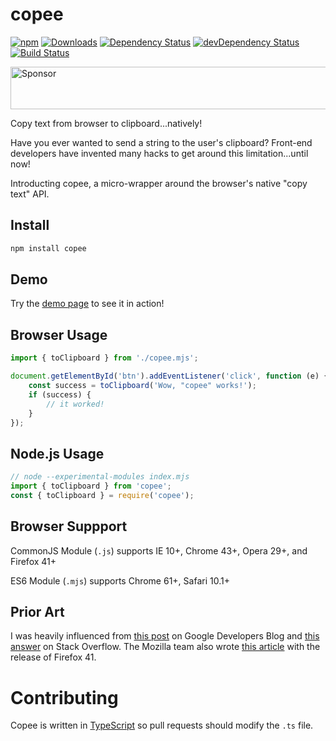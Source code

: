 ﻿# copee

[![npm](https://img.shields.io/npm/v/copee.svg)](https://www.npmjs.com/package/copee)
[![Downloads](https://img.shields.io/npm/dt/copee.svg)](https://www.npmjs.com/package/copee)
[![Dependency Status](https://david-dm.org/styfle/copee.svg)](https://david-dm.org/styfle/copee)
[![devDependency Status](https://david-dm.org/styfle/copee/dev-status.svg)](https://david-dm.org/styfle/copee#info=devDependencies)
[![Build Status](https://travis-ci.org/styfle/copee.svg?branch=master)](https://travis-ci.org/styfle/copee)

<a target='_blank' rel='nofollow' href='https://app.codesponsor.io/link/fnqaM5soqgNJruSNFm8pdqUw/styfle/copee'>
  <img alt='Sponsor' width='888' height='68' src='https://app.codesponsor.io/embed/fnqaM5soqgNJruSNFm8pdqUw/styfle/copee.svg' />
</a>

Copy text from browser to clipboard...natively!

Have you ever wanted to send a string to the user's clipboard? Front-end developers have invented many hacks to get around this limitation...until now!

Introducting copee, a micro-wrapper around the browser's native "copy text" API.

## Install

```sh
npm install copee
```

## Demo

Try the [demo page](http://styfle.github.io/copee/) to see it in action!

## Browser Usage

```js
import { toClipboard } from './copee.mjs';

document.getElementById('btn').addEventListener('click', function (e) {
    const success = toClipboard('Wow, "copee" works!');
    if (success) {
        // it worked!
    }
});
```

## Node.js Usage

```js
// node --experimental-modules index.mjs
import { toClipboard } from 'copee';
const { toClipboard } = require('copee');
```

## Browser Suppport

CommonJS Module (`.js`) supports IE 10+, Chrome 43+, Opera 29+, and Firefox 41+

ES6 Module (`.mjs`) supports Chrome 61+, Safari 10.1+

## Prior Art

I was heavily influenced from [this post](https://developers.google.com/web/updates/2015/04/cut-and-copy-commands) on Google Developers Blog and [this answer](http://stackoverflow.com/a/30810322/266535) on Stack Overflow. The Mozilla team also wrote [this article](https://hacks.mozilla.org/2015/09/flash-free-clipboard-for-the-web/) with the release of Firefox 41.

# Contributing

Copee is written in [TypeScript](https://github.com/Microsoft/TypeScript) so pull requests should modify the `.ts` file.

